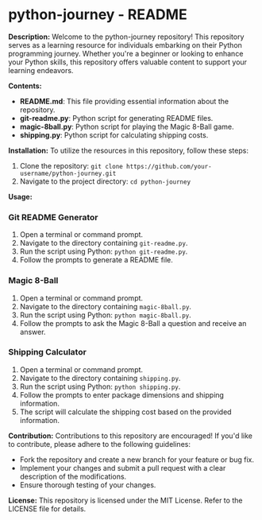 # python-journey - README

**Description:**
Welcome to the python-journey repository! This repository serves as a learning resource for individuals embarking on their Python programming journey. Whether you're a beginner or looking to enhance your Python skills, this repository offers valuable content to support your learning endeavors.

**Contents:**
- **README.md**: This file providing essential information about the repository.
- **git-readme.py**: Python script for generating README files.
- **magic-8ball.py**: Python script for playing the Magic 8-Ball game.
- **shipping.py**: Python script for calculating shipping costs.

**Installation:**
To utilize the resources in this repository, follow these steps:
1. Clone the repository: `git clone https://github.com/your-username/python-journey.git`
2. Navigate to the project directory: `cd python-journey`

**Usage:**
### Git README Generator
1. Open a terminal or command prompt.
2. Navigate to the directory containing `git-readme.py`.
3. Run the script using Python: `python git-readme.py`.
4. Follow the prompts to generate a README file.

### Magic 8-Ball
1. Open a terminal or command prompt.
2. Navigate to the directory containing `magic-8ball.py`.
3. Run the script using Python: `python magic-8ball.py`.
4. Follow the prompts to ask the Magic 8-Ball a question and receive an answer.

### Shipping Calculator
1. Open a terminal or command prompt.
2. Navigate to the directory containing `shipping.py`.
3. Run the script using Python: `python shipping.py`.
4. Follow the prompts to enter package dimensions and shipping information.
5. The script will calculate the shipping cost based on the provided information.

**Contribution:**
Contributions to this repository are encouraged! If you'd like to contribute, please adhere to the following guidelines:
- Fork the repository and create a new branch for your feature or bug fix.
- Implement your changes and submit a pull request with a clear description of the modifications.
- Ensure thorough testing of your changes.

**License:**
This repository is licensed under the MIT License. Refer to the LICENSE file for details.
